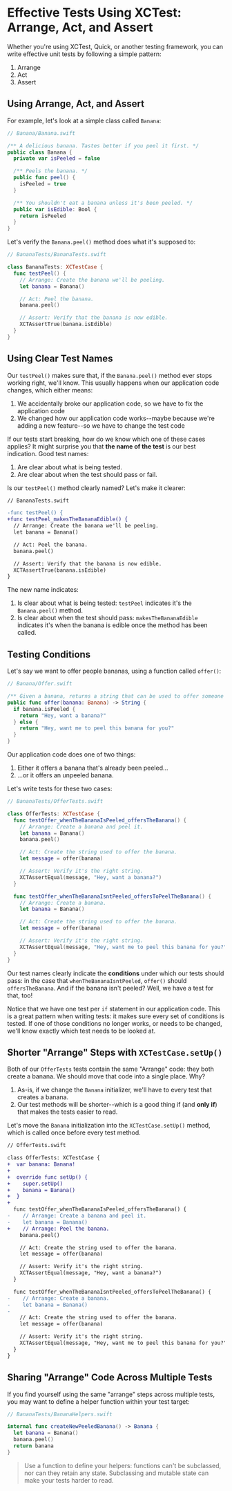 # Effective Tests Using XCTest: Arrange, Act, and Assert

Whether you're using XCTest, Quick, or another testing framework, you can write
effective unit tests by following a simple pattern:

1. Arrange
2. Act
3. Assert

## Using Arrange, Act, and Assert

For example, let's look at a simple class called `Banana`:

```swift
// Banana/Banana.swift

/** A delicious banana. Tastes better if you peel it first. */
public class Banana {
  private var isPeeled = false

  /** Peels the banana. */
  public func peel() {
    isPeeled = true
  }

  /** You shouldn't eat a banana unless it's been peeled. */
  public var isEdible: Bool {
    return isPeeled
  }
}
```

Let's verify the `Banana.peel()` method does what it's supposed to:

```swift
// BananaTests/BananaTests.swift

class BananaTests: XCTestCase {
  func testPeel() {
    // Arrange: Create the banana we'll be peeling.
    let banana = Banana()

    // Act: Peel the banana.
    banana.peel()

    // Assert: Verify that the banana is now edible.
    XCTAssertTrue(banana.isEdible)
  }
}
```

## Using Clear Test Names

Our `testPeel()` makes sure that, if the `Banana.peel()` method ever
stops working right, we'll know. This usually happens when our application
code changes, which either means:

1. We accidentally broke our application code, so we have to fix the application code
2. We changed how our application code works--maybe because we're adding a new
   feature--so we have to change the test code

If our tests start breaking, how do we know which one of these cases applies? It might
surprise you that **the name of the test** is our best indication. Good test names:

1. Are clear about what is being tested.
2. Are clear about when the test should pass or fail.

Is our `testPeel()` method clearly named? Let's make it clearer:

```diff
// BananaTests.swift

-func testPeel() {
+func testPeel_makesTheBananaEdible() {
  // Arrange: Create the banana we'll be peeling.
  let banana = Banana()

  // Act: Peel the banana.
  banana.peel()

  // Assert: Verify that the banana is now edible.
  XCTAssertTrue(banana.isEdible)
}
```

The new name indicates:

1. Is clear about what is being tested: `testPeel` indicates it's the `Banana.peel()` method.
2. Is clear about when the test should pass: `makesTheBananaEdible` indicates it's when the
   banana is edible once the method has been called.

## Testing Conditions

Let's say we want to offer people bananas, using a function called `offer()`:

```swift
// Banana/Offer.swift

/** Given a banana, returns a string that can be used to offer someone the banana. */
public func offer(banana: Banana) -> String {
  if banana.isPeeled {
    return "Hey, want a banana?"
  } else {
    return "Hey, want me to peel this banana for you?"
  }
}
```

Our application code does one of two things:

1. Either it offers a banana that's already been peeled...
2. ...or it offers an unpeeled banana.

Let's write tests for these two cases:

```swift
// BananaTests/OfferTests.swift

class OfferTests: XCTestCase {
  func testOffer_whenTheBananaIsPeeled_offersTheBanana() {
    // Arrange: Create a banana and peel it.
    let banana = Banana()
    banana.peel()

    // Act: Create the string used to offer the banana.
    let message = offer(banana)

    // Assert: Verify it's the right string.
    XCTAssertEqual(message, "Hey, want a banana?")
  }

  func testOffer_whenTheBananaIsntPeeled_offersToPeelTheBanana() {
    // Arrange: Create a banana.
    let banana = Banana()

    // Act: Create the string used to offer the banana.
    let message = offer(banana)

    // Assert: Verify it's the right string.
    XCTAssertEqual(message, "Hey, want me to peel this banana for you?")
  }
}
```

Our test names clearly indicate the **conditions** under which our tests should pass:
in the case that `whenTheBananaIsntPeeled`, `offer()` should `offersTheBanana`. And if
the banana isn't peeled? Well, we have a test for that, too!

Notice that we have one test per `if` statement in our application code.
This is a great pattern when writing tests: it makes sure every set of conditions
is tested. If one of those conditions no longer works, or needs to be changed, we'll know
exactly which test needs to be looked at.

## Shorter "Arrange" Steps with `XCTestCase.setUp()`

Both of our `OfferTests` tests contain the same "Arrange" code: they both
create a banana. We should move that code into a single place. Why?

1. As-is, if we change the `Banana` initializer, we'll have to every test that creates a banana.
2. Our test methods will be shorter--which is a good thing if (and **only if**) that makes
   the tests easier to read.

Let's move the `Banana` initialization into the `XCTestCase.setUp()` method, which is called
once before every test method.

```diff
// OfferTests.swift

class OfferTests: XCTestCase {
+  var banana: Banana!
+
+  override func setUp() {
+    super.setUp()
+    banana = Banana()
+  }
+
  func testOffer_whenTheBananaIsPeeled_offersTheBanana() {
-    // Arrange: Create a banana and peel it.
-    let banana = Banana()
+    // Arrange: Peel the banana.
    banana.peel()

    // Act: Create the string used to offer the banana.
    let message = offer(banana)

    // Assert: Verify it's the right string.
    XCTAssertEqual(message, "Hey, want a banana?")
  }

  func testOffer_whenTheBananaIsntPeeled_offersToPeelTheBanana() {
-    // Arrange: Create a banana.
-    let banana = Banana()
-
    // Act: Create the string used to offer the banana.
    let message = offer(banana)

    // Assert: Verify it's the right string.
    XCTAssertEqual(message, "Hey, want me to peel this banana for you?")
  }
}
```

## Sharing "Arrange" Code Across Multiple Tests

If you find yourself using the same "arrange" steps across multiple tests,
you may want to define a helper function within your test target:

```swift
// BananaTests/BananaHelpers.swift

internal func createNewPeeledBanana() -> Banana {
  let banana = Banana()
  banana.peel()
  return banana
}
```

> Use a function to define your helpers: functions can't be subclassed, nor
  can they retain any state. Subclassing and mutable state can make your tests
  harder to read.
